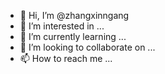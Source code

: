 - 👋 Hi, I’m @zhangxinngang
- 👀 I’m interested in ...
- 🌱 I’m currently learning ...
- 💞️ I’m looking to collaborate on ...
- 📫 How to reach me ...

<!---
zhangxinngang/zhangxinngang is a ✨ special ✨ repository because its `README.md` (this file) appears on your GitHub profile.
You can click the Preview link to take a look at your changes.
--->
